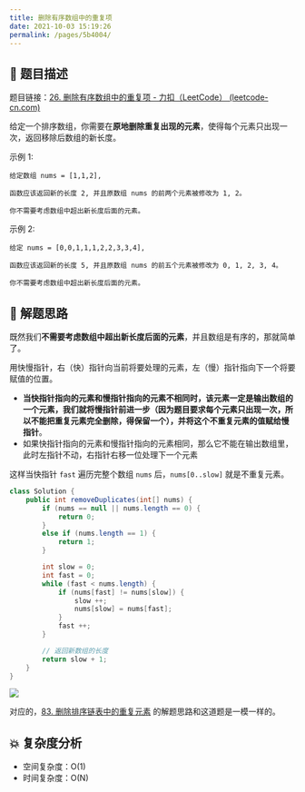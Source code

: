 ```yaml
---
title: 删除有序数组中的重复项
date: 2021-10-03 15:19:26
permalink: /pages/5b4004/
---
```


## 📃 题目描述

题目链接：[26. 删除有序数组中的重复项 - 力扣（LeetCode） (leetcode-cn.com)](https://leetcode-cn.com/problems/remove-duplicates-from-sorted-array/)

给定一个排序数组，你需要在**原地删除重复出现的元素**，使得每个元素只出现一次，返回移除后数组的新长度。

示例 1:

```
给定数组 nums = [1,1,2], 

函数应该返回新的长度 2, 并且原数组 nums 的前两个元素被修改为 1, 2。 

你不需要考虑数组中超出新长度后面的元素。
```


示例 2:

```
给定 nums = [0,0,1,1,1,2,2,3,3,4],

函数应该返回新的长度 5, 并且原数组 nums 的前五个元素被修改为 0, 1, 2, 3, 4。

你不需要考虑数组中超出新长度后面的元素。
```

## 🔔 解题思路

既然我们**不需要考虑数组中超出新长度后面的元素**，并且数组是有序的，那就简单了。

用快慢指针，右（快）指针向当前将要处理的元素，左（慢）指针指向下一个将要赋值的位置。

- **当快指针指向的元素和慢指针指向的元素不相同时，该元素一定是输出数组的一个元素，我们就将慢指针前进一步（因为题目要求每个元素只出现一次，所以不能把重复元素完全删除，得保留一个），并将这个不重复元素的值赋给慢指针**。
- 如果快指针指向的元素和慢指针指向的元素相同，那么它不能在输出数组里，此时左指针不动，右指针右移一位处理下一个元素

这样当快指针 `fast` 遍历完整个数组 `nums` 后，`nums[0..slow]` 就是不重复元素。


```java
class Solution {
    public int removeDuplicates(int[] nums) {
        if (nums == null || nums.length == 0) {
            return 0;
        }
        else if (nums.length == 1) {
            return 1;
        }

        int slow = 0;
        int fast = 0;
        while (fast < nums.length) {
            if (nums[fast] != nums[slow]) {
                slow ++;
                nums[slow] = nums[fast];
            }
            fast ++;
        }

        // 返回新数组的长度
        return slow + 1;
    }
}
```

![](https://cs-wiki.oss-cn-shanghai.aliyuncs.com/img/20211003152829.png)

对应的，[83. 删除排序链表中的重复元素](https://leetcode-cn.com/problems/remove-duplicates-from-sorted-list/) 的解题思路和这道题是一模一样的。

## 💥 复杂度分析

- 空间复杂度：O(1)
- 时间复杂度：O(N)

